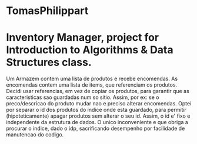 # TomasPhilippart

# Inventory Manager, project for Introduction to Algorithms & Data Structures class.

   Um Armazem contem uma lista de produtos e recebe encomendas.
   As encomendas contem uma lista de items, que referenciam os produtos.
   Decidi usar referencias, em vez de copiar os produtos, para garantir
   que as caracteristicas sao guardadas num so sitio. Assim, por ex:
   se o preco/descricao do produto mudar nao e preciso alterar encomendas.
   Optei por separar o id dos produtos do indice onde esta guardado,
   para permitir (hipoteticamente) apagar produtos sem alterar o seu id.
   Assim, o id e' fixo e independente da estrutura de dados. O unico
   inconveniente e que obriga a procurar o indice, dado o idp, 
   sacrificando desempenho por facilidade de manutencao do codigo. 
